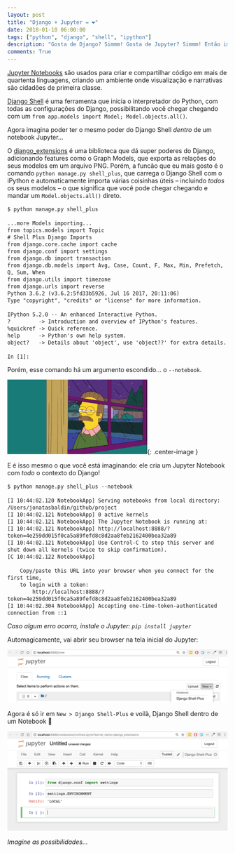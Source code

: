 ```yaml
---
layout: post
title: "Django + Jupyter = ❤️"
date: 2018-01-18 06:00:00
tags: ["python", "django", "shell", "ipython"]
description: "Gosta de Django? Simmm! Gosta de Jupyter? Simmm! Então imagina os dois juntos..."
comments: True
---
```


[Jupyter Notebooks](https://jupyter.org/) são usados para criar e compartilhar código em mais de quartenta linguagens, criando um ambiente onde visualização e narrativas são cidadões de primeira classe.

[Django Shell](https://docs.djangoproject.com/en/2.0/ref/django-admin/#shell) é uma ferramenta que inicia o interpretador do Python, com todas as configurações do Django, possibilitando você chegar chegando com um `from app.models import Model; Model.objects.all()`.

Agora imagina poder ter o mesmo poder do Django Shell *dentro* de um notebook Jupyter...

O [django_extensions](https://github.com/django-extensions/django-extensions) é uma biblioteca que dá super poderes do Django, adicionando features como o Graph Models, que exporta as relações do seus modelos em um arquivo PNG. Porém, a funcão que eu mais gosto é o comando `python manage.py shell_plus`, que carrega o Django Shell com o iPython e automaticamente importa várias coisinhas úteis – incluindo *todos* os seus modelos – o que significa que você pode chegar chegando e mandar um `Model.objects.all()` direto.

```
$ python manage.py shell_plus

...more Models importing...
from topics.models import Topic
# Shell Plus Django Imports
from django.core.cache import cache
from django.conf import settings
from django.db import transaction
from django.db.models import Avg, Case, Count, F, Max, Min, Prefetch, Q, Sum, When
from django.utils import timezone
from django.urls import reverse
Python 3.6.2 (v3.6.2:5fd33b5926, Jul 16 2017, 20:11:06)
Type "copyright", "credits" or "license" for more information.

IPython 5.2.0 -- An enhanced Interactive Python.
?         -> Introduction and overview of IPython's features.
%quickref -> Quick reference.
help      -> Python's own help system.
object?   -> Details about 'object', use 'object??' for extra details.

In [1]:
```

Porém, esse comando há um argumento escondido... o `--notebook`.

![Personagens de desenho animado com cara de suspeito](/img/django_jupyter_notebook_gif.gif){: .center-image }

E é isso mesmo o que você está imaginando: ele cria um Jupyter Notebook com *todo* o contexto do Django!

```
$ python manage.py shell_plus --notebook

[I 10:44:02.120 NotebookApp] Serving notebooks from local directory: /Users/jonatasbaldin/github/project
[I 10:44:02.121 NotebookApp] 0 active kernels
[I 10:44:02.121 NotebookApp] The Jupyter Notebook is running at:
[I 10:44:02.121 NotebookApp] http://localhost:8888/?token=4e259dd015f0ca5a89fefd8c8d2aa8feb2162400bea32a89
[I 10:44:02.121 NotebookApp] Use Control-C to stop this server and shut down all kernels (twice to skip confirmation).
[C 10:44:02.122 NotebookApp]
 
    Copy/paste this URL into your browser when you connect for the first time,
    to login with a token:
        http://localhost:8888/?token=4e259dd015f0ca5a89fefd8c8d2aa8feb2162400bea32a89
[I 10:44:02.304 NotebookApp] Accepting one-time-token-authenticated connection from ::1
```

*Caso algum erro ocorra, instale o Jupyter: `pip install jupyter`*

Automagicamente, vai abrir seu browser na tela inicial do Jupyter:

![Notebook](/img/django_jupyter_notebook.png)

Agora é só ir em `New > Django Shell-Plus` e voilà, Django Shell dentro de um Notebook 🤘

![Notebook com Shell-Plus](/img/django_jupyter_notebook_shell_plus.png)

*Imagine as possibilidades...*
